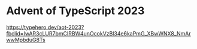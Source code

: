 # Advent of TypeScript 2023

https://typehero.dev/aot-2023?fbclid=IwAR3cLUR7bmCIRBW4unOcokVzBl34e6kaPmG_XBwWNX8_NmArwwMpbduG8Ts